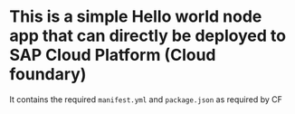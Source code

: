 #   This is a simple Hello world node app that can directly be deployed to SAP Cloud Platform (Cloud foundary)

It contains the required    ```manifest.yml``` and ```package.json``` as required by CF